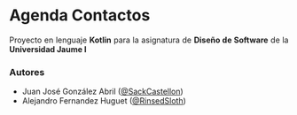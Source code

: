 # Agenda Contactos

<p align='justify'>Proyecto en lenguaje <b>Kotlin</b> para la asignatura de <b>Diseño de Software</b> de la <b>Universidad Jaume I</b></p>

### Autores

- Juan José González Abril ([@SackCastellon](https://github.com/SackCastellon))
- Alejandro Fernandez Huguet ([@RinsedSloth](https://github.com/RinsedSloth))

